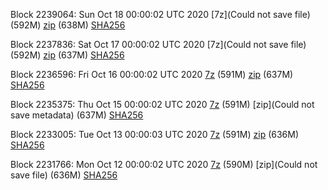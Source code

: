 Block 2239064: Sun Oct 18 00:00:02 UTC 2020 [7z](Could not save file) (592M) [zip]() (638M) [SHA256](https://transfer.sh/wguB7/sha256.txt)

Block 2237836: Sat Oct 17 00:00:02 UTC 2020 [7z](Could not save file) (592M) [zip]() (637M) [SHA256]()

Block 2236596: Fri Oct 16 00:00:02 UTC 2020 [7z]() (591M) [zip](https://transfer.sh/DA17p/bootstrap.dat.20201016.zip) (637M) [SHA256](https://transfer.sh/13cdJc/sha256.txt)

Block 2235375: Thu Oct 15 00:00:02 UTC 2020 [7z]() (591M) [zip](Could not save metadata) (637M) [SHA256](https://transfer.sh/doJ2M/sha256.txt)

Block 2233005: Tue Oct 13 00:00:03 UTC 2020 [7z]() (591M) [zip]() (636M) [SHA256]()

Block 2231766: Mon Oct 12 00:00:02 UTC 2020 [7z]() (590M) [zip](Could not save file) (636M) [SHA256]()
